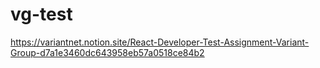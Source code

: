 # vg-test

https://variantnet.notion.site/React-Developer-Test-Assignment-Variant-Group-d7a1e3460dc643958eb57a0518ce84b2

